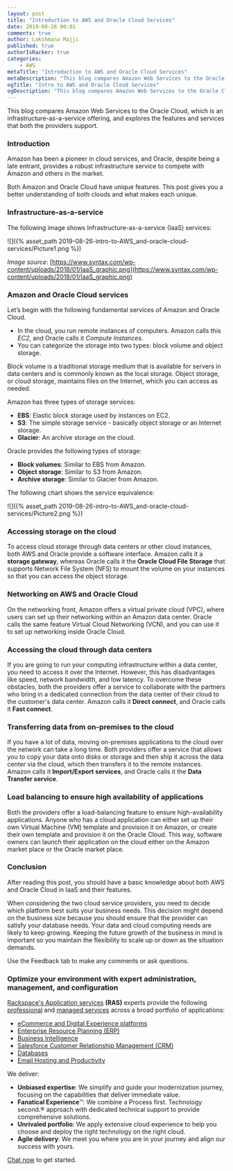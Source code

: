 ```yaml
---
layout: post
title: "Introduction to AWS and Oracle Cloud Services"
date: 2019-08-26 00:01
comments: true
author: Lakshmana Majji
published: true
authorIsRacker: true
categories:
    - AWS
metaTitle: "Introduction to AWS and Oracle Cloud Services"
metaDescription: "This blog compares Amazon Web Services to the Oracle Cloud, which is an infrastructure-as-a-service offering, and explores the features and services that both the providers support."
ogTitle: "Intro to AWS and Oracle Cloud Services"
ogDescription: "This blog compares Amazon Web Services to the Oracle Cloud, which is an infrastructure-as-a-service offering, and explores the features and services that both the providers support."
---
```


This blog compares Amazon Web Services to the Oracle Cloud, which is an infrastructure-as-a-service offering, and explores the features and services that both the providers support.

<!-- more -->

### Introduction

Amazon has been a pioneer in cloud services, and Oracle, despite being a late entrant, provides a robust infrastructure service to compete with Amazon and others in the market.

Both Amazon and Oracle Cloud have unique features. This post gives you a better understanding of both clouds and what makes each unique.

### Infrastructure-as-a-service

The following image shows Infrastructure-as-a-service (IaaS) services:

![]({% asset_path 2019-08-26-intro-to-AWS_and-oracle-cloud-services/Picture1.png %})

*Image source*: [https://www.syntax.com/wp-content/uploads/2018/01/IaaS_graphic.png](https://www.syntax.com/wp-content/uploads/2018/01/IaaS_graphic.png)

### Amazon and Oracle Cloud services

Let’s begin with the following fundamental services of Amazon and Oracle Cloud.

- In the cloud, you run remote instances of computers. Amazon calls this *EC2*, and Oracle calls it *Compute Instances*.
- You can categorize the storage into two types: block volume and object storage.

Block volume is a traditional storage medium that is available for servers in data centers and is commonly known as the local storage. Object storage, or cloud storage, maintains files on the Internet, which you can access as needed.

Amazon has three types of storage services:

- **EBS**: Elastic block storage used by instances on EC2.
- **S3**:  The simple storage service - basically object storage or an Internet storage.
- **Glacier**: An archive storage on the cloud.

Oracle provides the following types of storage:

- **Block volumes**: Similar to EBS from Amazon.
- **Object storage**: Similar to S3 from Amazon.
- **Archive storage**: Similar to Glacier from Amazon.

The following chart shows the service equivalence:

![]({% asset_path 2019-08-26-intro-to-AWS_and-oracle-cloud-services/Picture2.png %})

### Accessing storage on the cloud

To access cloud storage through data centers or other cloud instances, both AWS and Oracle provide a software interface. Amazon calls it a **storage gateway**, whereas Oracle calls it the **Oracle Cloud File Storage** that supports Network File System (NFS) to mount the volume on your instances so that you can access the object storage.

### Networking on AWS and Oracle Cloud

On the networking front, Amazon offers a virtual private cloud (VPC), where users can set up their networking within an Amazon data center. Oracle calls the same feature Virtual Cloud Networking (VCN), and you can use it to set up networking inside Oracle Cloud.

### Accessing the cloud through data centers

If you are going to run your computing infrastructure within a data center, you need to access it over the Internet. However, this has disadvantages like speed, network bandwidth, and low latency. To overcome these obstacles, both the providers offer a service to collaborate with the partners who bring in a dedicated connection from the data center of their cloud to the customer's data center. Amazon calls it **Direct connect**, and Oracle calls it **Fast connect**.

### Transferring data from on-premises to the cloud

If you have a lot of data, moving on-premises applications to the cloud over the network can take a long time. Both providers offer a service that allows you to copy your data onto disks or storage and then ship it across the data center via the cloud, which then transfers it to the remote instances. Amazon calls it **Import/Export services**, and Oracle calls it the **Data Transfer service**.

### Load balancing to ensure high availability of applications

Both the providers offer a load-balancing feature to ensure high-availability applications. Anyone who has a cloud application can either set up their own Virtual Machine (VM) template and provision it on Amazon, or create their own template and provision it on the Oracle Cloud. This way, software owners can launch their application on the cloud either on the Amazon market place or the Oracle market place.

### Conclusion

After reading this post, you should have a basic knowledge about both AWS and Oracle Cloud in IaaS and their features.

When considering the two cloud service providers, you need to decide which platform best suits your business needs. This decision might depend on the business size because you should ensure that the provider can satisfy your database needs. Your data and cloud computing needs are likely to keep growing. Keeping the future growth of the business in mind is important so you maintain the flexibility to scale up or down as the situation demands.

Use the Feedback tab to make any comments or ask questions.

### Optimize your environment with expert administration, management, and configuration

[Rackspace's Application services](https://www.rackspace.com/application-management/managed-services)
**(RAS)** experts provide the following [professional](https://www.rackspace.com/application-management/professional-services)
and
[managed services](https://www.rackspace.com/application-management/managed-services) across
a broad portfolio of applications:

- [eCommerce and Digital Experience platforms](https://www.rackspace.com/ecommerce-digital-experience)
- [Enterprise Resource Planning (ERP)](https://www.rackspace.com/erp)
- [Business Intelligence](https://www.rackspace.com/business-intelligence)
- [Salesforce Customer Relationship Management (CRM)](https://www.rackspace.com/salesforce-managed-services)
- [Databases](https://www.rackspace.com/dba-services)
- [Email Hosting and Productivity](https://www.rackspace.com/email-hosting)

We deliver:

- **Unbiased expertise**: We simplify and guide your modernization journey,
focusing on the capabilities that deliver immediate value.
- **Fanatical Experience**&trade;: We combine a Process first. Technology second.&reg;
approach with dedicated technical support to provide comprehensive solutions.
- **Unrivaled portfolio**: We apply extensive cloud experience to help you
choose and deploy the right technology on the right cloud.
- **Agile delivery**: We meet you where you are in your journey and align
our success with yours.

[Chat now](https://www.rackspace.com/#chat) to get started.
